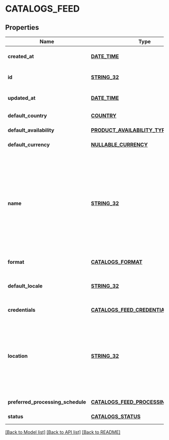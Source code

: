 # CATALOGS_FEED

## Properties
Name | Type | Description | Notes
------------ | ------------- | ------------- | -------------
**created_at** | [**DATE_TIME**](DATE_TIME.md) |  | [optional] [default to null]
**id** | [**STRING_32**](STRING_32.md) |  | [optional] [default to null]
**updated_at** | [**DATE_TIME**](DATE_TIME.md) |  | [optional] [default to null]
**default_country** | [**COUNTRY**](Country.md) |  | [default to null]
**default_availability** | [**PRODUCT_AVAILABILITY_TYPE**](ProductAvailabilityType.md) |  | [default to null]
**default_currency** | [**NULLABLE_CURRENCY**](NullableCurrency.md) |  | [default to null]
**name** | [**STRING_32**](STRING_32.md) | A human-friendly name associated to a given feed. This value is currently nullable due to historical reasons. It is expected to become non-nullable in the future. | [default to null]
**format** | [**CATALOGS_FORMAT**](CatalogsFormat.md) |  | [default to null]
**default_locale** | [**STRING_32**](STRING_32.md) | The locale used within a feed for product descriptions. | [default to null]
**credentials** | [**CATALOGS_FEED_CREDENTIALS**](CatalogsFeedCredentials.md) |  | [default to null]
**location** | [**STRING_32**](STRING_32.md) | The URL where a feed is available for download. This URL is what Pinterest will use to download a feed for processing. | [default to null]
**preferred_processing_schedule** | [**CATALOGS_FEED_PROCESSING_SCHEDULE**](CatalogsFeedProcessingSchedule.md) |  | [default to null]
**status** | [**CATALOGS_STATUS**](CatalogsStatus.md) |  | [default to null]

[[Back to Model list]](../README.md#documentation-for-models) [[Back to API list]](../README.md#documentation-for-api-endpoints) [[Back to README]](../README.md)


